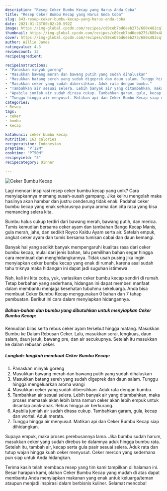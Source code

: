 ```yaml
---
description: "Resep Ceker Bumbu Kecap yang Harus Anda Coba"
title: "Resep Ceker Bumbu Kecap yang Harus Anda Coba"
slug: 843-resep-ceker-bumbu-kecap-yang-harus-anda-coba
date: 2021-01-23T00:02:20.592Z
image: https://img-global.cpcdn.com/recipes/c89ceb7bd6eeb275/680x482cq70/ceker-bumbu-kecap-foto-resep-utama.jpg
thumbnail: https://img-global.cpcdn.com/recipes/c89ceb7bd6eeb275/680x482cq70/ceker-bumbu-kecap-foto-resep-utama.jpg
cover: https://img-global.cpcdn.com/recipes/c89ceb7bd6eeb275/680x482cq70/ceker-bumbu-kecap-foto-resep-utama.jpg
author: Willie James
ratingvalue: 4.3
reviewcount: 12
recipeingredient:

recipeinstructions:
- "Panaskan minyak goreng"
- "Masukkan bawang merah dan bawang putih yang sudah dihaluskan"
- "Masukkan batang sereh yang sudah digeprek dan daun salam. Tunggu hingga mengeluarkan aroma wangi"
- "Masukkan ceker yang sudah dibersihkan. Aduk rata dengan bumbu."
- "Tambahkan air sesuai selera. Lebih banyak air yang ditambahkan, maka proses memasak akan lebih lama namun ceker akan lebih empuk untuk disantap anak-anak. Rebus hingga air berkurang."
- "Apabila jumlah air sudah dirasa cukup. Tambahkan garam, gula, kecap dan wortel. Aduk merata."
- "Tunggu hingga air menyusut. Matikan api dan Ceker Bumbu Kecap siap dihidangkan."
categories:
- Resep
tags:
- ceker
- bumbu
- kecap

katakunci: ceker bumbu kecap 
nutrition: 163 calories
recipecuisine: Indonesian
preptime: "PT12M"
cooktime: "PT50M"
recipeyield: "3"
recipecategory: Dinner

---
```



![Ceker Bumbu Kecap](https://img-global.cpcdn.com/recipes/c89ceb7bd6eeb275/680x482cq70/ceker-bumbu-kecap-foto-resep-utama.jpg)

Lagi mencari inspirasi resep ceker bumbu kecap yang unik? Cara menyiapkannya memang susah-susah gampang. Jika keliru mengolah maka hasilnya akan hambar dan justru cenderung tidak enak. Padahal ceker bumbu kecap yang enak seharusnya punya aroma dan cita rasa yang bisa memancing selera kita.

Bumbu halus cukup terdiri dari bawang merah, bawang putih, dan merica. Tumis kemudian bersama ceker ayam dan tambahan Bango Kecap Manis, gula merah, jahe, dan sedikit Royco Kaldu Ayam serta air. Setelah empuk, angkat ceker ayam dan tumis bersama tumisan cabai dan daun kemangi.

Banyak hal yang sedikit banyak mempengaruhi kualitas rasa dari ceker bumbu kecap, mulai dari jenis bahan, lalu pemilihan bahan segar hingga cara membuat dan menghidangkannya. Tidak usah pusing jika ingin menyiapkan ceker bumbu kecap yang enak di rumah, karena asal sudah tahu triknya maka hidangan ini dapat jadi suguhan istimewa.


Nah, kali ini kita coba, yuk, variasikan ceker bumbu kecap sendiri di rumah. Tetap berbahan yang sederhana, hidangan ini dapat memberi manfaat dalam membantu menjaga kesehatan tubuhmu sekeluarga. Anda bisa membuat Ceker Bumbu Kecap menggunakan 0 bahan dan 7 tahap pembuatan. Berikut ini cara dalam menyiapkan hidangannya.

<!--inarticleads1-->

##### Bahan-bahan dan bumbu yang dibutuhkan untuk menyiapkan Ceker Bumbu Kecap:



Kemudian bilas serta rebus ceker ayam tersebut hingga matang. Masukkan Bumbu ke Dalam Rebusan Ceker. Lalu, masukkan serai, lengkuas, daun salam, daun jeruk, bawang pre, dan air secukupnya. Setelah itu masukkan ke dalam rebusan ceker. 

<!--inarticleads2-->

##### Langkah-langkah membuat Ceker Bumbu Kecap:

1. Panaskan minyak goreng
1. Masukkan bawang merah dan bawang putih yang sudah dihaluskan
1. Masukkan batang sereh yang sudah digeprek dan daun salam. Tunggu hingga mengeluarkan aroma wangi
1. Masukkan ceker yang sudah dibersihkan. Aduk rata dengan bumbu.
1. Tambahkan air sesuai selera. Lebih banyak air yang ditambahkan, maka proses memasak akan lebih lama namun ceker akan lebih empuk untuk disantap anak-anak. Rebus hingga air berkurang.
1. Apabila jumlah air sudah dirasa cukup. Tambahkan garam, gula, kecap dan wortel. Aduk merata.
1. Tunggu hingga air menyusut. Matikan api dan Ceker Bumbu Kecap siap dihidangkan.


Supaya empuk, maka proses perebusannya lama. Jika bumbu sudah harum, masukkan ceker yang sudah direbus ke dalamnya aduk hingga bumbu rata. Setelah itu, tambah air, kecap serta gula pasir sesuai selera. Aduk rata dan tutup wajan hingga kuah ceker menyusut. Ceker mercon yang sederhana pun siap untuk Anda hidangkan. 

Terima kasih telah membaca resep yang tim kami tampilkan di halaman ini. Besar harapan kami, olahan Ceker Bumbu Kecap yang mudah di atas dapat membantu Anda menyiapkan makanan yang enak untuk keluarga/teman ataupun menjadi inspirasi dalam berbisnis kuliner. Selamat mencoba!
